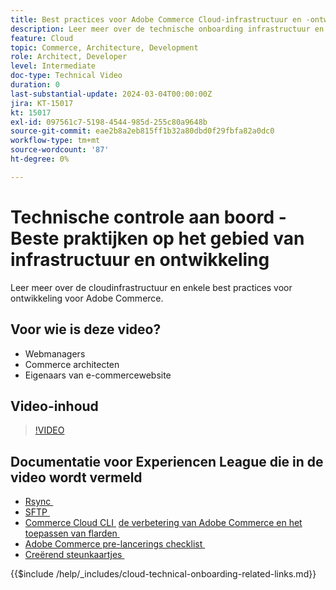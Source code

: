 ```yaml
---
title: Best practices voor Adobe Commerce Cloud-infrastructuur en -ontwikkeling
description: Leer meer over de technische onboarding infrastructuur en de beste praktijken van de ontwikkeling van Adobe Commerce Cloud.
feature: Cloud
topic: Commerce, Architecture, Development
role: Architect, Developer
level: Intermediate
doc-type: Technical Video
duration: 0
last-substantial-update: 2024-03-04T00:00:00Z
jira: KT-15017
kt: 15017
exl-id: 097561c7-5198-4544-985d-255c80a9648b
source-git-commit: eae2b8a2eb815ff1b32a80dbd0f29fbfa82a0dc0
workflow-type: tm+mt
source-wordcount: '87'
ht-degree: 0%

---
```


# Technische controle aan boord - Beste praktijken op het gebied van infrastructuur en ontwikkeling

Leer meer over de cloudinfrastructuur en enkele best practices voor ontwikkeling voor Adobe Commerce.

## Voor wie is deze video?

- Webmanagers
- Commerce architecten
- Eigenaars van e-commercewebsite

## Video-inhoud

>[!VIDEO](https://video.tv.adobe.com/v/3432795?learn=on&captions=dut)

## Documentatie voor Experiencen League die in de video wordt vermeld

- [&#x200B; Rsync &#x200B;](https://experienceleague.adobe.com/docs/commerce-cloud-service/user-guide/develop/deploy/staging-production.html?lang=nl-NL#migrate-files-using-rsync)
- [&#x200B; SFTP &#x200B;](https://experienceleague.adobe.com/docs/commerce-cloud-service/user-guide/develop/secure-connections.html?lang=nl-NL#sftp)
- [&#x200B; Commerce Cloud CLI &#x200B;](https://experienceleague.adobe.com/docs/commerce-cloud-service/user-guide/dev-tools/cloud-cli/cloud-cli-overview.html?lang=nl-NL)
  [&#x200B; de verbetering van Adobe Commerce en het toepassen van flarden &#x200B;](https://experienceleague.adobe.com/docs/commerce-cloud-service/user-guide/develop/upgrade/apply-patches.html?lang=nl-NL)
- [&#x200B; Adobe Commerce pre-lancerings checklist &#x200B;](https://experienceleague.adobe.com/docs/commerce-cloud-service/user-guide/launch/checklist.html?lang=nl-NL)
- [&#x200B; Creërend steunkaartjes &#x200B;](https://experienceleague.adobe.com/docs/commerce-knowledge-base/kb/help-center-guide/magento-help-center-user-guide.html?lang=nl-NL)

{{$include /help/_includes/cloud-technical-onboarding-related-links.md}}

